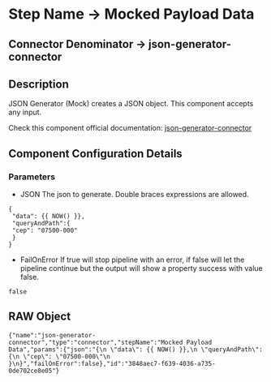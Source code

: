 # Step Name -> Mocked Payload Data
## Connector Denominator -> json-generator-connector

## Description

JSON Generator (Mock) creates a JSON object. This component accepts any input.

Check this component official documentation: [json-generator-connector](https://docs.digibee.com/documentation/components/tools/json-generator "Digibee json-generator-connector documentation")

## Component Configuration Details
### Parameters

* JSON
The json to generate. Double braces expressions are allowed.

```
{
 "data": {{ NOW() }},
 "queryAndPath":{
 "cep": "07500-000"
 }
}
```

* FailOnError
If true will stop pipeline with an error, if false will let the pipeline continue but the output will show a property success with value false.

```
false
```

## RAW Object

```
{"name":"json-generator-connector","type":"connector","stepName":"Mocked Payload Data","params":{"json":"{\n \"data\": {{ NOW() }},\n \"queryAndPath\":{\n \"cep\": \"07500-000\"\n }\n}","failOnError":false},"id":"3848aec7-f639-4036-a735-0de702ce8e05"}
```